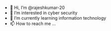 - 👋 Hi, I’m @rajeshkumar-20
- 👀 I’m interested in cyber security
- 🌱 I’m currently learning information technology
- 📫 How to reach me ...

<!---
rajeshkumar-20/rajeshkumar-20 is a ✨ special ✨ repository because its `README.md` (this file) appears on your GitHub profile.
You can click the Preview link to take a look at your changes.
--->
